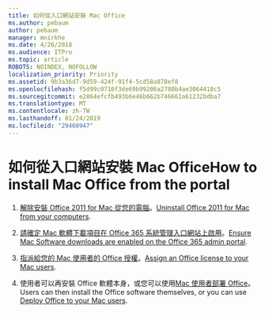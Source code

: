 ```yaml
---
title: 如何從入口網站安裝 Mac Office
ms.author: pebaum
author: pebaum
manager: mnirkhe
ms.date: 4/26/2018
ms.audience: ITPro
ms.topic: article
ROBOTS: NOINDEX, NOFOLLOW
localization_priority: Priority
ms.assetid: 9b3a36d7-9d59-424f-91f4-5cd58a878ef8
ms.openlocfilehash: f5d99c0710f3de69b99206a2780b4ae3064418c5
ms.sourcegitcommit: e2864efcfb493b6e46b662b746661a61232bdba7
ms.translationtype: MT
ms.contentlocale: zh-TW
ms.lasthandoff: 01/24/2019
ms.locfileid: "29460947"
---
```

# <a name="how-to-install-mac-office-from-the-portal"></a><span data-ttu-id="5479a-102">如何從入口網站安裝 Mac Office</span><span class="sxs-lookup"><span data-stu-id="5479a-102">How to install Mac Office from the portal</span></span>

1. <span data-ttu-id="5479a-103">[解除安裝 Office 2011 for Mac 從您的電腦](https://support.office.com/article/4bfcd230-0ea1-4656-bf30-dbfa44d358fa)。</span><span class="sxs-lookup"><span data-stu-id="5479a-103">[Uninstall Office 2011 for Mac from your computers](https://support.office.com/article/4bfcd230-0ea1-4656-bf30-dbfa44d358fa).</span></span>
    
2. <span data-ttu-id="5479a-104">[請確定 Mac 軟體下載項目在 Office 365 系統管理入口網站上啟用](https://support.office.com/article/c13051e6-f75c-4737-bc0d-7685dcedf360)。</span><span class="sxs-lookup"><span data-stu-id="5479a-104">[Ensure Mac Software downloads are enabled on the Office 365 admin portal](https://support.office.com/article/c13051e6-f75c-4737-bc0d-7685dcedf360).</span></span>
    
3. <span data-ttu-id="5479a-105">[指派給您的 Mac 使用者的 Office 授權](https://support.office.com/article/997596B5-4173-4627-B915-36ABAC6786DC)。</span><span class="sxs-lookup"><span data-stu-id="5479a-105">[Assign an Office license to your Mac users](https://support.office.com/article/997596B5-4173-4627-B915-36ABAC6786DC).</span></span>
    
4. <span data-ttu-id="5479a-106">使用者可以再安裝 Office 軟體本身，或您可以使用[Mac 使用者部署 Office](https://docs.microsoft.com/en-us/DeployOffice/mac/deployment-guide-for-office-for-mac)。</span><span class="sxs-lookup"><span data-stu-id="5479a-106">Users can then install the Office software themselves, or you can use [Deploy Office to your Mac users](https://docs.microsoft.com/en-us/DeployOffice/mac/deployment-guide-for-office-for-mac).</span></span>
    

